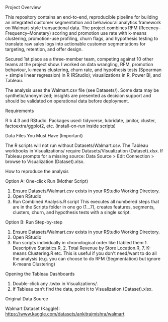 Project Overview

This repository contains an end-to-end, reproducible pipeline for building an integrated customer segmentation and behavioural analytics framework on Walmart-style transactional data. The project combines RFM (Recency–Frequency–Monetary) scoring and promotion use rate with k-means clustering, promotion-use profiling, churn flags, and hypothesis testing to translate raw sales logs into actionable customer segmentations for targeting, retention, and offer design.

Secured 1st place as a three-member team, competing against 10 other teams at the project show.
I worked on data wrangling, RFM, promotion behaviour, k-means clustering, churn rate, and hypothesis tests (Spearman + simple linear regression) in R (RStudio); visualizations in R, Power BI, and Tableau.

The analysis uses the Walmart.csv file (see Datasets/). Some data may be synthetic/anonymized; insights are presented as decision support and should be validated on operational data before deployment.

Requirements

R ≥ 4.3 and RStudio.
Packages used: tidyverse, lubridate, janitor, cluster, factoextra/ggplot2, etc. (install-on-run inside scripts)

Data Files You Must Have (Important)

The R scripts will not run without Datasets/Walmart.csv.
The Tableau workbooks in Visualizations/ require Datasets/Visualization (Dataset).xlsx.
If Tableau prompts for a missing source: Data Source > Edit Connection > browse to Visualization (Dataset).xlsx.

How to reproduce the analysis

Option A: One-click Run (Mother Script)
1. Ensure Datasets/Walmart.csv exists in your RStudio Working Directory.
2. Open RStudio
3. Run Combined Analysis.R script
This executes all numbered steps that are in the Scripts folder in one go (1…7), creates features, segments, clusters, churn, and hypothesis tests with a single script.

Option B: Run Step-by-step
1. Ensure Datasets/Walmart.csv exists in your RStudio Working Directory.
2. Open RStudio
3. Run scripts individually in chronological order like I labled them 1. Descriptive Statistics.R, 2. Total Revenue by Store Location.R, 7. K-means Clustering.R etc.
This is useful if you don't need/want to do all the analysis (e.g. you can choose to do RFM (Segmentation) but ignore K-means Clustering)

Opening the Tableau Dashboards

1. Double-click any .twbx in Visualizations/.
2. If Tableau can’t find the data, point it to Visualization (Dataset).xlsx.

Original Data Source

Walmart Dataset (Kaggle): https://www.kaggle.com/datasets/ankitrajmishra/walmart
